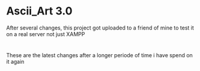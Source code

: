 # Ascii_Art 3.0
After several changes, this project got uploaded to a friend of mine to test it on a real server not just XAMPP
#
These are the latest changes after a longer periode of time i have spend on it again
